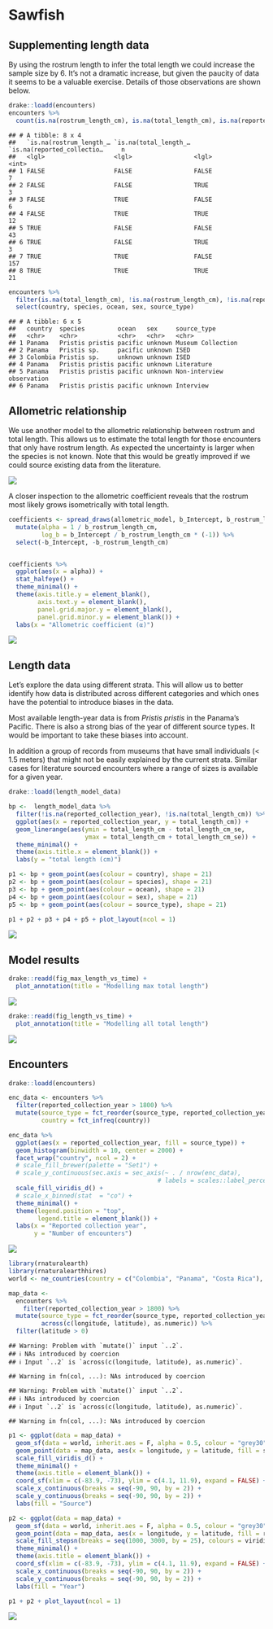 Sawfish
================

## Supplementing length data

By using the rostrum length to infer the total length we could increase
the sample size by 6. It’s not a dramatic increase, but given the
paucity of data it seems to be a valuable exercise. Details of those
observations are shown below.

``` r
drake::loadd(encounters)
encounters %>%
  count(is.na(rostrum_length_cm), is.na(total_length_cm), is.na(reported_collection_year))
```

    ## # A tibble: 8 x 4
    ##   `is.na(rostrum_length_… `is.na(total_length_… `is.na(reported_collectio…     n
    ##   <lgl>                   <lgl>                 <lgl>                      <int>
    ## 1 FALSE                   FALSE                 FALSE                          7
    ## 2 FALSE                   FALSE                 TRUE                           3
    ## 3 FALSE                   TRUE                  FALSE                          6
    ## 4 FALSE                   TRUE                  TRUE                          12
    ## 5 TRUE                    FALSE                 FALSE                         43
    ## 6 TRUE                    FALSE                 TRUE                           3
    ## 7 TRUE                    TRUE                  FALSE                        157
    ## 8 TRUE                    TRUE                  TRUE                          21

``` r
encounters %>%
  filter(is.na(total_length_cm), !is.na(rostrum_length_cm), !is.na(reported_collection_year)) %>%
  select(country, species, ocean, sex, source_type)
```

    ## # A tibble: 6 x 5
    ##   country  species         ocean   sex     source_type              
    ##   <chr>    <chr>           <chr>   <chr>   <chr>                    
    ## 1 Panama   Pristis pristis pacific unknown Museum Collection        
    ## 2 Panama   Pristis sp.     pacific unknown ISED                     
    ## 3 Colombia Pristis sp.     unknown unknown ISED                     
    ## 4 Panama   Pristis pristis pacific unknown Literature               
    ## 5 Panama   Pristis pristis pacific unknown Non-interview observation
    ## 6 Panama   Pristis pristis pacific unknown Interview

## Allometric relationship

We use another model to the allometric relationship between rostrum and
total length. This allows us to estimate the total length for those
encounters that only have rostrum length. As expected the uncertainty is
larger when the species is not known. Note that this would be greatly
improved if we could source existing data from the literature.

![](data-exploration_files/figure-gfm/pressure-1.png)<!-- -->

A closer inspection to the allometric coefficient reveals that the
rostrum most likely grows isometrically with total length.

``` r
coefficients <- spread_draws(allometric_model, b_Intercept, b_rostrum_length_cm) %>%
  mutate(alpha = 1 / b_rostrum_length_cm, 
         log_b = b_Intercept / b_rostrum_length_cm * (-1)) %>%
  select(-b_Intercept, -b_rostrum_length_cm) 


coefficients %>%
  ggplot(aes(x = alpha)) +
  stat_halfeye() +
  theme_minimal() + 
  theme(axis.title.y = element_blank(), 
        axis.text.y = element_blank(), 
        panel.grid.major.y = element_blank(), 
        panel.grid.minor.y = element_blank()) + 
  labs(x = "Allometric coefficient (⍺)")
```

![](data-exploration_files/figure-gfm/unnamed-chunk-2-1.png)<!-- -->

## Length data

Let’s explore the data using different strata. This will allow us to
better identify how data is distributed across different categories and
which ones have the potential to introduce biases in the data.

Most available length-year data is from *Pristis pristis* in the
Panama’s Pacific. There is also a strong bias of the year of different
source types. It would be important to take these biases into account.

In addition a group of records from museums that have small individuals
(\< 1.5 meters) that might not be easily explained by the current
strata. Similar cases for literature sourced encounters where a range of
sizes is available for a given year.

``` r
drake::loadd(length_model_data)

bp <-  length_model_data %>%
  filter(!is.na(reported_collection_year), !is.na(total_length_cm)) %>%
  ggplot(aes(x = reported_collection_year, y = total_length_cm)) +
  geom_linerange(aes(ymin = total_length_cm - total_length_cm_se, 
                     ymax = total_length_cm + total_length_cm_se)) +
  theme_minimal() +
  theme(axis.title.x = element_blank()) +
  labs(y = "total length (cm)")

p1 <- bp + geom_point(aes(colour = country), shape = 21) 
p2 <- bp + geom_point(aes(colour = species), shape = 21)
p3 <- bp + geom_point(aes(colour = ocean), shape = 21)
p4 <- bp + geom_point(aes(colour = sex), shape = 21)
p5 <- bp + geom_point(aes(colour = source_type), shape = 21)

p1 + p2 + p3 + p4 + p5 + plot_layout(ncol = 1)
```

![](data-exploration_files/figure-gfm/unnamed-chunk-3-1.png)<!-- -->

## Model results

``` r
drake::readd(fig_max_length_vs_time) +
  plot_annotation(title = "Modelling max total length")
```

![](data-exploration_files/figure-gfm/unnamed-chunk-4-1.png)<!-- -->

``` r
drake::readd(fig_length_vs_time) +
  plot_annotation(title = "Modelling all total length")
```

![](data-exploration_files/figure-gfm/unnamed-chunk-4-2.png)<!-- -->

## Encounters

``` r
drake::loadd(encounters)

enc_data <- encounters %>%
  filter(reported_collection_year > 1800) %>%
  mutate(source_type = fct_reorder(source_type, reported_collection_year, median), 
         country = fct_infreq(country))

enc_data %>%
  ggplot(aes(x = reported_collection_year, fill = source_type)) + 
  geom_histogram(binwidth = 10, center = 2000) +
  facet_wrap("country", ncol = 2) +
  # scale_fill_brewer(palette = "Set1") + 
  # scale_y_continuous(sec.axis = sec_axis(~ . / nrow(enc_data), 
                                         # labels = scales::label_percent(), name = "Percentage of encounters")) +
  scale_fill_viridis_d() +
  # scale_x_binned(stat  = "co") +
  theme_minimal() +
  theme(legend.position = "top", 
        legend.title = element_blank()) +
  labs(x = "Reported collection year", 
       y = "Number of encounters")
```

![](data-exploration_files/figure-gfm/unnamed-chunk-5-1.png)<!-- -->

``` r
library(rnaturalearth)
library(rnaturalearthhires)
world <- ne_countries(country = c("Colombia", "Panama", "Costa Rica"), scale = "large", returnclass = "sf")

map_data <-
  encounters %>%
    filter(reported_collection_year > 1800) %>%
  mutate(source_type = fct_reorder(source_type, reported_collection_year, median), 
         across(c(longitude, latitude), as.numeric)) %>%
  filter(latitude > 0)
```

    ## Warning: Problem with `mutate()` input `..2`.
    ## ℹ NAs introduced by coercion
    ## ℹ Input `..2` is `across(c(longitude, latitude), as.numeric)`.

    ## Warning in fn(col, ...): NAs introduced by coercion

    ## Warning: Problem with `mutate()` input `..2`.
    ## ℹ NAs introduced by coercion
    ## ℹ Input `..2` is `across(c(longitude, latitude), as.numeric)`.

    ## Warning in fn(col, ...): NAs introduced by coercion

``` r
p1 <- ggplot(data = map_data) + 
  geom_sf(data = world, inherit.aes = F, alpha = 0.5, colour = "grey30") +
  geom_point(data = map_data, aes(x = longitude, y = latitude, fill = source_type), shape = 21) + 
  scale_fill_viridis_d() +
  theme_minimal() +
  theme(axis.title = element_blank()) +
  coord_sf(xlim = c(-83.9, -73), ylim = c(4.1, 11.9), expand = FALSE) +
  scale_x_continuous(breaks = seq(-90, 90, by = 2)) +
  scale_y_continuous(breaks = seq(-90, 90, by = 2)) +
  labs(fill = "Source")

p2 <- ggplot(data = map_data) + 
  geom_sf(data = world, inherit.aes = F, alpha = 0.5, colour = "grey30") +
  geom_point(data = map_data, aes(x = longitude, y = latitude, fill = reported_collection_year), shape = 21) + 
  scale_fill_stepsn(breaks = seq(1000, 3000, by = 25), colours = viridis::viridis(2)) +
  theme_minimal() +
  theme(axis.title = element_blank()) +
  coord_sf(xlim = c(-83.9, -73), ylim = c(4.1, 11.9), expand = FALSE) +
  scale_x_continuous(breaks = seq(-90, 90, by = 2)) +
  scale_y_continuous(breaks = seq(-90, 90, by = 2)) +
  labs(fill = "Year")

p1 + p2 + plot_layout(ncol = 1) 
```

![](data-exploration_files/figure-gfm/unnamed-chunk-6-1.png)<!-- -->
